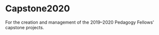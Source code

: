 # Capstone2020
For the creation and management of the 2019–2020 Pedagogy Fellows' capstone projects.
